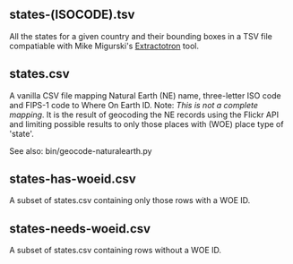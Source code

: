 states-(ISOCODE).tsv
--

All the states for a given country and their bounding boxes in a TSV file
compatiable with Mike Migurski's
[Extractotron](https://github.com/migurski/Extractotron/) tool.

states.csv
--

A vanilla CSV file mapping Natural Earth (NE) name, three-letter ISO code and
FIPS-1 code to Where On Earth ID. Note: _This is not a complete mapping_. It is
the result of geocoding the NE records using the Flickr API and limiting
possible results to only those places with (WOE) place type of 'state'.

See also: bin/geocode-naturalearth.py

states-has-woeid.csv
--

A subset of states.csv containing only those rows with a WOE ID.

states-needs-woeid.csv
--

A subset of states.csv containing rows without a WOE ID.
